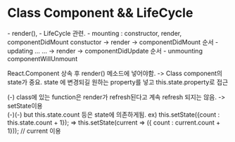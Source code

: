 # Class Component  &&  LifeCycle
 
<Class Component>
    - render(), 
    - LifeCycle 관련.
       - mounting  :  constructor, render, componentDidMount
          constuctor -> render -> componentDidMount  순서
       - updating
          ... ...  -> render -> componentDidUpdate 순서
       - unmounting
          componentWillUnmount 

React.Component 상속 후 render() 메소드에 넣어야함.
    -> Class component의 state가 중요.
    state 에 변경되길 원하는 property를 넣고 this.state.property로 접근

 (-) class에 있는 function은 render가 refresh된다고 계속 refresh 되지는 않음.
     -> setState이용  
         (-)(-) but this.state.count 등은 state에 의존하게됨.
         ex)     this.setState({count : this.state.count + 1});
         => this.setState(current => ({ count : current.count + 1}));  // current 이용